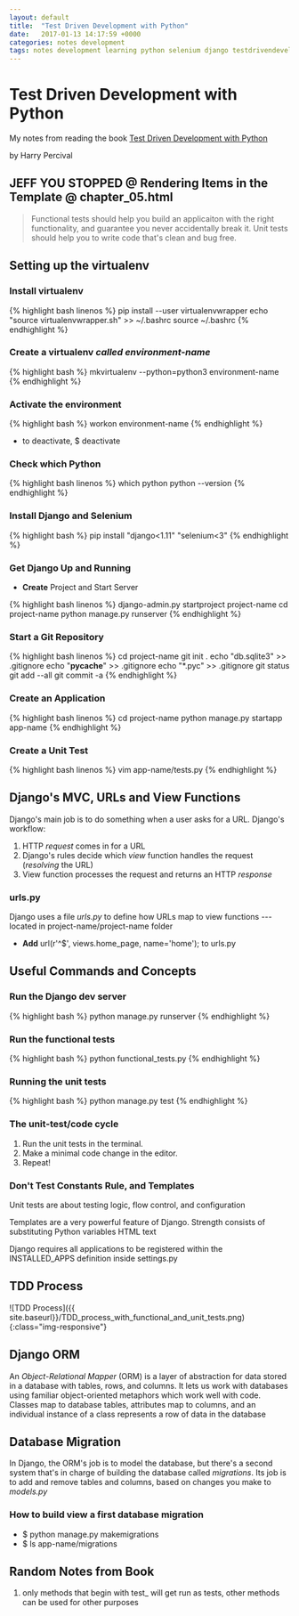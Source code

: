 ```yaml
---
layout: default
title:  "Test Driven Development with Python"
date:   2017-01-13 14:17:59 +0000
categories: notes development
tags: notes development learning python selenium django testdrivendevelopment
---
```

# Test Driven Development with Python

My notes from reading the book [Test Driven Development with Python](http://www.obeythetestinggoat.com/pages/book.html)

by Harry Percival

## JEFF YOU STOPPED @ Rendering Items in the Template @ chapter_05.html

> Functional tests should help you build an applicaiton with the right functionality, and guarantee you never
> accidentally break it.  Unit tests should help you to write code that's clean and bug free.

## Setting up the virtualenv

### **Install** virtualenv

{% highlight bash linenos %}
pip install --user virtualenvwrapper
echo "source virtualenvwrapper.sh" >> ~/.bashrc
source ~/.bashrc
{% endhighlight %}

### **Create** a virtualenv *called environment-name*

{% highlight bash %}
mkvirtualenv --python=python3 environment-name
{% endhighlight %}

### **Activate** the environment

{% highlight bash %}
workon environment-name
{% endhighlight %}
  - to deactivate, $ deactivate

### **Check** which Python

{% highlight bash linenos %}
which python
python --version
{% endhighlight %}

### **Install** Django and Selenium

{% highlight bash %}
pip install "django<1.11" "selenium<3"
{% endhighlight %}

### Get Django Up and Running

- **Create** Project and Start Server

{% highlight bash linenos %}
django-admin.py startproject project-name
cd project-name
python manage.py runserver
{% endhighlight %}

### **Start** a Git Repository

{% highlight bash linenos %}
cd project-name
git init .
echo "db.sqlite3" >> .gitignore
echo "__pycache__" >> .gitignore
echo "\*.pyc" >> .gitignore
git status
git add --all
git commit -a
{% endhighlight %}

### **Create** an Application
{% highlight bash linenos %}
cd project-name
python manage.py startapp app-name
{% endhighlight %}

### **Create** a Unit Test
{% highlight bash linenos %}
vim app-name/tests.py
{% endhighlight %}

## Django's MVC, URLs and View Functions

Django's main job is to do something when a user asks for a URL.  Django's workflow:

1. HTTP *request* comes in for a URL
2. Django's rules decide which *view* function handles the request (*resolving* the URL)
3. View function processes the request and returns an HTTP *response*

### urls.py

Django uses a file *urls.py* to define how URLs map to view functions --- located in project-name/project-name folder

- **Add** url(r'^$', views.home_page, name='home'); to urls.py

## Useful Commands and Concepts

### Run the Django dev server
{% highlight bash %}
python manage.py runserver
{% endhighlight %}

### Run the functional tests
{% highlight bash %}
python functional_tests.py
{% endhighlight %}

### Running the unit tests
{% highlight bash %}
python manage.py test
{% endhighlight %}

### The unit-test/code cycle

1. Run the unit tests in the terminal.
2. Make a minimal code change in the editor.
3. Repeat!

### Don't Test Constants Rule, and Templates

Unit tests are about testing logic, flow control, and configuration

Templates are a very powerful feature of Django.  Strength consists of substituting Python variables
HTML text

Django requires all applications to be registered within the INSTALLED_APPS definition inside settings.py

## TDD Process

![TDD Process]({{ site.baseurl}}/TDD_process_with_functional_and_unit_tests.png){:class="img-responsive"}

## Django ORM

An *Object-Relational Mapper* (ORM) is a layer of abstraction for data stored in a database with tables, rows, and
columns.  It lets us work with databases using familiar object-oriented metaphors which work well with code.  Classes map
to database tables, attributes map to columns, and an individual instance of a class represents a row of data in the
database

## Database Migration

In Django, the ORM's job is to model the database, but there's a second system that's in charge of building the database
called *migrations*.  Its job is to add and remove tables and columns, based on changes you make to *models.py*

### How to build view a first database migration
- $ python manage.py makemigrations
- $ ls app-name/migrations

## Random Notes from Book

1. only methods that begin with test\_ will get run as tests, other methods can be used for other purposes

